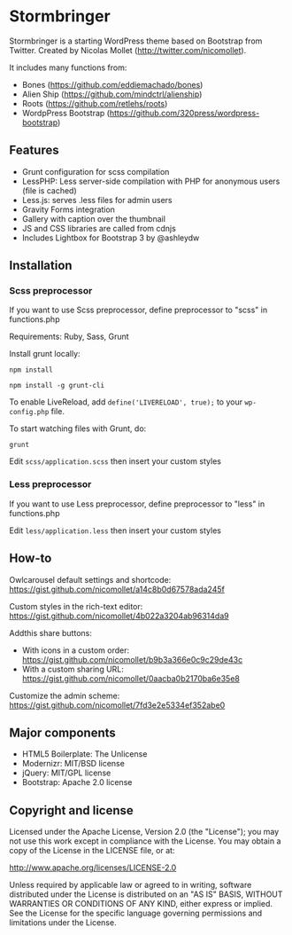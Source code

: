 Stormbringer 
=================

Stormbringer is a starting WordPress theme based on Bootstrap from Twitter. Created by Nicolas Mollet (http://twitter.com/nicomollet).

It includes many functions from:

* Bones (https://github.com/eddiemachado/bones)
* Alien Ship (https://github.com/mindctrl/alienship)
* Roots (https://github.com/retlehs/roots)
* WordpPress Bootstrap (https://github.com/320press/wordpress-bootstrap)

Features
-----------

* Grunt configuration for scss compilation
* LessPHP: Less server-side compilation with PHP for anonymous users (file is cached)
* Less.js: serves .less files for admin users
* Gravity Forms integration
* Gallery with caption over the thumbnail
* JS and CSS libraries are called from cdnjs
* Includes Lightbox for Bootstrap 3 by @ashleydw

Installation
-----------

### Scss preprocessor
If you want to use Scss preprocessor, define preprocessor to "scss" in functions.php

Requirements: Ruby, Sass, Grunt

Install grunt locally:

`npm install`

`npm install -g grunt-cli`

To enable LiveReload, add `define('LIVERELOAD', true);` to your `wp-config.php` file.

To start watching files with Grunt, do:

`grunt`

Edit `scss/application.scss` then insert your custom styles

### Less preprocessor
If you want to use Less preprocessor, define preprocessor to "less" in functions.php

Edit `less/application.less` then insert your custom styles


How-to
-----------

Owlcarousel default settings and shortcode: https://gist.github.com/nicomollet/a14c8b0d67578ada245f

Custom styles in the rich-text editor: https://gist.github.com/nicomollet/4b022a3204ab96314da9

Addthis share buttons:
* With icons in a custom order: https://gist.github.com/nicomollet/b9b3a366e0c9c29de43c
* With a custom sharing URL: https://gist.github.com/nicomollet/0aacba0b2170ba6e35e8

Customize the admin scheme: https://gist.github.com/nicomollet/7fd3e2e5334ef352abe0


Major components 
-----------

* HTML5 Boilerplate: The Unlicense
* Modernizr: MIT/BSD license
* jQuery: MIT/GPL license
* Bootstrap: Apache 2.0 license

Copyright and license
-----------

Licensed under the Apache License, Version 2.0 (the "License");
you may not use this work except in compliance with the License.
You may obtain a copy of the License in the LICENSE file, or at:

   http://www.apache.org/licenses/LICENSE-2.0

Unless required by applicable law or agreed to in writing, software
distributed under the License is distributed on an "AS IS" BASIS,
WITHOUT WARRANTIES OR CONDITIONS OF ANY KIND, either express or implied.
See the License for the specific language governing permissions and
limitations under the License.